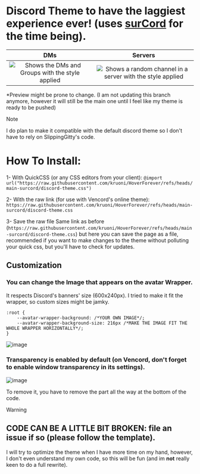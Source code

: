 # Discord Theme to have the laggiest experience ever! (uses [surCord](https://github.com/SlippingGittys-Discord-Themes/surCord) for the time being).

DMs           |  Servers
:-------------------------:|:-------------------------:
![Shows the DMs and Groups with the style applied](https://github.com/user-attachments/assets/cb11d17f-3d49-4e33-ac17-c90d54d708a4)  |  ![Shows a random channel in a server with the style applied](https://github.com/user-attachments/assets/b0d8fd7e-3431-4dee-86ba-61a848484049)

*Preview might be prone to change. (I am not updating this branch anymore, however it will still be the main one until I feel like my theme is ready to be pushed)

> [!NOTE]
> I do plan to make it compatible with the default discord theme so I don't have to rely on SlippingGitty's code.

# How To Install:
1- With QuickCSS (or any CSS editors from your client):
`@import url("https://raw.githubusercontent.com/kruoni/HoverForever/refs/heads/main-surcord/discord-theme.css")`

2- With the raw link (for use with Vencord's online theme):
`https://raw.githubusercontent.com/kruoni/HoverForever/refs/heads/main-surcord/discord-theme.css`

3- Save the raw file
Same link as before (`https://raw.githubusercontent.com/kruoni/HoverForever/refs/heads/main-surcord/discord-theme.css`) but here you can save the page as a file, recommended if you want to make changes to the theme without polluting your quick css, but you'll have to check for updates.

## Customization
### You can change the Image that appears on the avatar Wrapper.
It respects Discord's banners' size (600x240px). I tried to make it fit the wrapper, so custom sizes might be jamky.
```
:root {
    --avatar-wrapper-background: /*YOUR OWN IMAGE*/;
    --avatar-wrapper-background-size: 216px /*MAKE THE IMAGE FIT THE WHOLE WRAPPER HORIZONTALLY*/;
}
```
![image](https://github.com/user-attachments/assets/2cb90838-c234-4f18-801d-90bde830c7eb)

### Transparency is enabled by default (on **Vencord**, don't forget to enable window transparency in its settings).

![image](https://github.com/user-attachments/assets/68ba8a8b-aac5-48a2-b02a-0b69cc38506e)

To remove it, you have to remove the part all the way at the bottom of the code.

> [!WARNING]
> ## CODE CAN BE A LITTLE BIT BROKEN: file an issue if so (please follow the template). 
> I will try to optimize the theme when I have more time on my hand, however, I don't even understand my own code, so this will be fun (and im **not** really keen to do a full rewrite).
